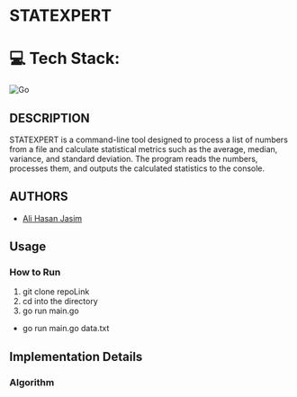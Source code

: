 # STATEXPERT

# 💻 Tech Stack:
![Go](https://img.shields.io/badge/go-%2300ADD8.svg?style=for-the-badge&logo=go&logoColor=white)

## DESCRIPTION
STATEXPERT is a command-line tool designed to process a list of numbers from a file and calculate statistical metrics such as the average, median, variance, and standard deviation. The program reads the numbers, processes them, and outputs the calculated statistics to the console.

## AUTHORS
- [Ali Hasan Jasim](https://github.com/AliHJMM)

## Usage

### How to Run
1. git clone repoLink
2. cd into the directory
3. go run main.go <filename>
-  go run main.go data.txt

## Implementation Details

### Algorithm

